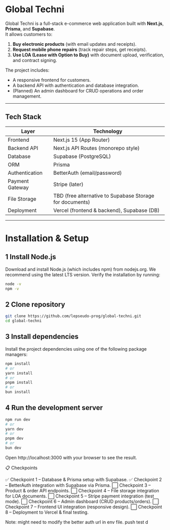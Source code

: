 # Global Techni

Global Techni is a full-stack e-commerce web application built with **Next.js**, **Prisma**, and **Supabase**.  
It allows customers to:

1. **Buy electronic products** (with email updates and receipts).
2. **Request mobile phone repairs** (track repair steps, get receipts).
3. **Use LOA (Lease with Option to Buy)** with document upload, verification, and contract signing.

The project includes:
- A responsive frontend for customers.
- A backend API with authentication and database integration.
- (Planned) An admin dashboard for CRUD operations and order management.

---

## Tech Stack

| Layer             | Technology |
|-------------------|------------|
| Frontend          | Next.js 15 (App Router) |
| Backend API       | Next.js API Routes (monorepo style) |
| Database          | Supabase (PostgreSQL) |
| ORM               | Prisma |
| Authentication    | BetterAuth (email/password) |
| Payment Gateway   | Stripe (later) |
| File Storage      | TBD (free alternative to Supabase Storage for documents) |
| Deployment        | Vercel (frontend & backend), Supabase (DB) |

---


# Installation & Setup
## 1 Install Node.js
Download and install Node.js (which includes npm) from nodejs.org. We recommend using the latest LTS version. Verify the installation by running:
```bash
node -v
npm -v
```
## 2 Clone repository
```bash
git clone https://github.com/lepseudo-prog/global-techni.git
cd global-techni
```
## 3 Install dependencies
Install the project dependencies using one of the following package managers:
```bash
npm install
# or
yarn install
# or
pnpm install
# or
bun install
```
## 4 Run the development server
```bash
npm run dev
# or
yarn dev
# or
pnpm dev
# or
bun dev
```
Open http://localhost:3000 with your browser to see the result.

📋 Checkpoints

✅ Checkpoint 1 – Database & Prisma setup with Supabase.
✅ Checkpoint 2 – BetterAuth integration with Supabase via Prisma.
⬜ Checkpoint 3 – Product & order API endpoints.
⬜ Checkpoint 4 – File storage integration for LOA documents.
⬜ Checkpoint 5 – Stripe payment integration (test mode).
⬜ Checkpoint 6 – Admin dashboard (CRUD products/orders).
⬜ Checkpoint 7 – Frontend UI integration (responsive design).
⬜ Checkpoint 8 – Deployment to Vercel & final testing.

Note: might need to modify the better auth url in env file.
push test d